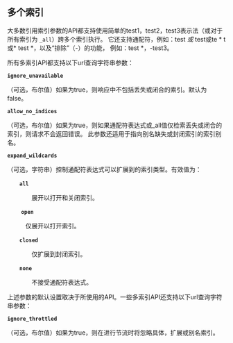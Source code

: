 ## 多个索引

大多数引用索引参数的API都支持使用简单的test1，test2，test3表示法（或对于所有索引为 `_all`）跨多个索引执行。
它还支持通配符，例如：test *或* test或te * t或* test *，以及“排除”（-）的功能，
例如：test *，-test3。

所有多索引API都支持以下url查询字符串参数：

**`ignore_unavailable`**

（可选，布尔值）如果为true，则响应中不包括丢失或闭合的索引。默认为false。

**`allow_no_indices`**

（可选，布尔值）如果为true，则如果通配符表达式或_all值仅检索丢失或闭合的索引，则请求不会返回错误。
此参数还适用于指向别名缺失或封闭索引的索引别名。 

**`expand_wildcards`**

  （可选，字符串）控制通配符表达式可以扩展到的索引类型。有效值为：

&emsp;&emsp;**`all`**

&emsp;&emsp;&emsp;&emsp;展开以打开和关闭索引。

&emsp;&emsp; **`open`**

&emsp;&emsp;&emsp;仅展开以打开索引。

&emsp;&emsp;**`closed`**

&emsp;&emsp;&emsp;&emsp;仅扩展到封闭索引。

&emsp;&emsp;**`none`**

&emsp;&emsp;&emsp;&emsp;不接受通配符表达式。
  
  上述参数的默认设置取决于所使用的API。一些多索引API还支持以下url查询字符串参数：
    
**`ignore_throttled`**

（可选，布尔值）如果为true，则在进行节流时将忽略具体，扩展或别名索引。